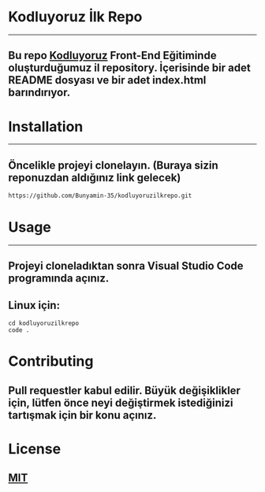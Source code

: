 # Kodluyoruz İlk Repo
---------------------------------------------------------------------------
## Bu repo [Kodluyoruz](https://kodluyoruz.org/tr/kodluyoruz/) Front-End Eğitiminde oluşturduğumuz il repository. İçerisinde bir adet README dosyası ve bir adet index.html barındırıyor.

# Installation
---------------------------------------------------------------------------
## Öncelikle projeyi clonelayın. (Buraya sizin reponuzdan aldığınız link gelecek)

```bash
https://github.com/Bunyamin-35/kodluyoruzilkrepo.git
```

# Usage
----------------------------------------------------------------------------
## Projeyi cloneladıktan sonra Visual Studio Code programında açınız.
## Linux için:
```linux
cd kodluyoruzilkrepo
code .
```
# Contributing
## Pull requestler kabul edilir. Büyük değişiklikler için, lütfen önce neyi değiştirmek istediğinizi tartışmak için bir konu açınız.

# License
## [MIT](https://choosealicense.com/licenses/mit/)
